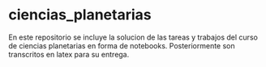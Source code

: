 # ciencias_planetarias

En este repositorio se incluye la solucion de las tareas y trabajos del curso de ciencias planetarias en forma de notebooks. 
Posteriormente son transcritos en latex para su entrega.
